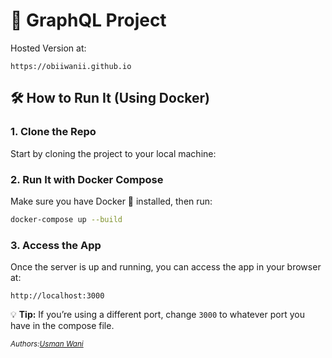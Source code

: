 
# 🚀 GraphQL Project

Hosted Version at:
```
https://obiiwanii.github.io
```

## 🛠 How to Run It (Using Docker)

### 1. **Clone the Repo**
Start by cloning the project to your local machine:

### 2. **Run It with Docker Compose**

Make sure you have Docker 🐳 installed, then run:

```bash
docker-compose up --build
```

### 3. **Access the App**
Once the server is up and running, you can access the app in your browser at:
```
http://localhost:3000
```
💡 **Tip:** If you’re using a different port, change `3000` to whatever port you have in the compose file.

_<sup>Authors:[Usman Wani](https://01.kood.tech/git/uwani)_</sup>

